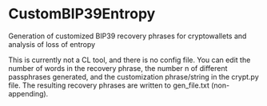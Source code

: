# CustomBIP39Entropy
Generation of customized BIP39 recovery phrases for cryptowallets and analysis of loss of entropy

This is currently not a CL tool, and there is no config file. You can edit the number of words in the recovery phrase, the number n of different passphrases generated, and the customization phrase/string in the crypt.py file. The resulting recovery phrases are written to gen_file.txt (non-appending).
